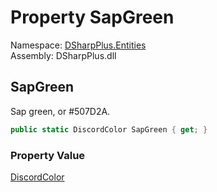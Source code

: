 # Property SapGreen

Namespace: [DSharpPlus.Entities](DSharpPlus.Entities.md)  
Assembly: DSharpPlus.dll

## <a id="DSharpPlus_Entities_DiscordColor_SapGreen"></a>SapGreen

Sap green, or #507D2A.

```csharp
public static DiscordColor SapGreen { get; }
```

### Property Value

[DiscordColor](DSharpPlus.Entities.DiscordColor.md)

